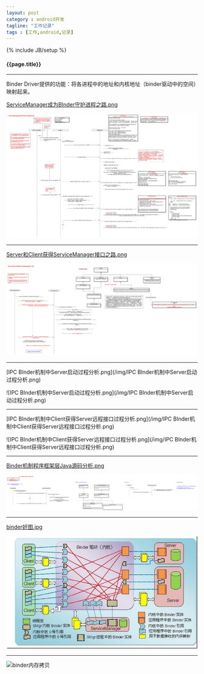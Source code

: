 ```yaml
---
layout: post
category : android开发
tagline: "工作记录"
tags : [工作,android,记录]
---
```

{% include JB/setup %}

<h4>{{page.title}}</h4>

------
Binder Driver提供的功能：将各进程中的地址和内核地址（binder驱动中的空间）映射起来。

[ServiceManager成为BInder守护进程之路.png](/img/ServiceManager成为BInder守护进程之路.png)

![ServiceManager成为BInder守护进程之路.png](/img/ServiceManager成为BInder守护进程之路.png)

------

[Server和Client获得ServiceManager接口之路.png](/img/Server和Client获得ServiceManager接口之路.png)

![Server和Client获得ServiceManager接口之路.png](/img/Server和Client获得ServiceManager接口之路.png)

------

[IPC BInder机制中Server启动过程分析.png](/img/IPC BInder机制中Server启动过程分析.png)

![IPC BInder机制中Server启动过程分析.png](/img/IPC BInder机制中Server启动过程分析.png)

------

[IPC BInder机制中Client获得Server远程接口过程分析.png](/img/IPC BInder机制中Client获得Server远程接口过程分析.png)

![IPC BInder机制中Client获得Server远程接口过程分析.png](/img/IPC BInder机制中Client获得Server远程接口过程分析.png)

------

[Binder机制程序框架层Java源码分析.png](/img/BInder机制程序框架层Java源码分析.png)

![BInder机制程序框架层Java源码分析.png](/img/BInder机制程序框架层Java源码分析.png)

------

[binder好图.jpg](/img/binder好图.jpg)

![binder好图.jpg](/img/binder好图.jpg)

------

![binder内存拷贝](http://blog.csdn.net/xiaojsj111/article/details/31422175)

